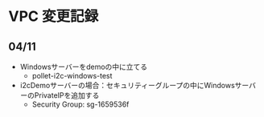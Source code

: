 # VPC 変更記録

## 04/11
- Windowsサーバーをdemoの中に立てる
    - pollet-i2c-windows-test
- i2cDemoサーバーの場合：セキュリティーグループの中にWindowsサーバーのPrivateIPを追加する
    - Security Group: sg-1659536f

